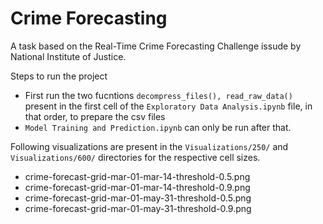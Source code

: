 # Crime Forecasting

A task based on the Real-Time Crime Forecasting Challenge issude by National Institute of Justice.

Steps to run the project

- First run the two fucntions `decompress_files(), read_raw_data()` present in the first cell of the `Exploratory Data Analysis.ipynb` file, in that order, to prepare the csv files
- `Model Training and Prediction.ipynb` can only be run after that.

Following visualizations are present in the `Visualizations/250/` and `Visualizations/600/` directories for the respective cell sizes.

- crime-forecast-grid-mar-01-mar-14-threshold-0.5.png
- crime-forecast-grid-mar-01-mar-14-threshold-0.9.png
- crime-forecast-grid-mar-01-may-31-threshold-0.5.png
- crime-forecast-grid-mar-01-may-31-threshold-0.9.png